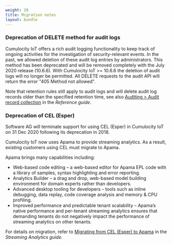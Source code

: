 ```yaml
---
weight: 20
title: Migration notes
layout: bundle
---
```



### Deprecation of DELETE method for audit logs

Cumulocity IoT offers a rich audit logging functionality to keep track of ongoing activities for the investigation of security-relevant events. In the past, we allowed deletion of these audit log entries by administrators. This method has been deprecated and will be removed completely with the July 2020 release (10.6.6). With Cumulocity IoT >= 10.6.6 the deletion of audit logs will no longer be permitted. All DELETE requests to the audit API will return the error "405 Method not allowed".  

Note that retention rules still apply to audit logs and will delete audit log records older than the specified retention time, see also [Auditing > Audit record collection](https://cumulocity.com/guides/10.5.0/reference/auditing/#audit-record-collection) in the *Reference guide*. 

### Deprecation of CEL (Esper)

Software AG will terminate support for using CEL (Esper) in Cumulocity IoT on 31 Dec 2020 following its deprecation in 2018.

Cumulocity IoT now uses Apama to provide streaming analytics. As a result, existing customers using CEL must migrate to Apama.

Apama brings many capabilities including:

* Web-based code editing – a web-based editor for Apama EPL code with a library of samples, syntax highlighting and error reporting.
* Analytics Builder – a drag and drop, web-based model building environment for domain experts rather than developers.
* Advanced desktop tooling for developers – tools such as inline debugging, data replay, code coverage analysis and memory & CPU profiling.
* Improved performance and predictable tenant scalability – Apama’s native performance and per-tenant streaming analytics ensures that demanding tenants do not negatively impact the performance of streaming analytics on other tenants.

For details on migration, refer to [Migrating from CEL (Esper) to Apama](https://cumulocity.com/guides/10.5.0/apama/overview-analytics/#migrate-from-esper) in the *Streaming Analytics guide*.
